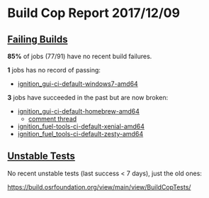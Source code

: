 # Build Cop Report 2017/12/09 #

## [Failing Builds](https://build.osrfoundation.org/view/main/view/BuildCopFail/) ##

**85%** of jobs (77/91) have no recent build failures.

**1** jobs has no record of passing:

* [ignition_gui-ci-default-windows7-amd64](https://build.osrfoundation.org/view/main/view/BuildCopFail/job/ignition_gui-ci-default-windows7-amd64/)


**3** jobs have succeeded in the past but are now broken:

* [ignition_gui-ci-default-homebrew-amd64](https://build.osrfoundation.org/view/main/view/BuildCopFail/job/ignition_gui-ci-default-homebrew-amd64/)
    * [comment thread](https://bitbucket.org/ignitionrobotics/ign-gui/pull-requests/46/widgets-from-messages-part-3/diff#comment-47059040)
* [ignition_fuel-tools-ci-default-xenial-amd64](https://build.osrfoundation.org/view/main/view/BuildCopFail/job/ignition_fuel-tools-ci-default-xenial-amd64/)
* [ignition_fuel_tools-ci-default-zesty-amd64](https://build.osrfoundation.org/view/main/view/BuildCopFail/job/ignition_fuel-tools-ci-default-zesty-amd64/)

## [Unstable Tests](https://build.osrfoundation.org/view/main/view/BuildCopFail/) ##

No recent unstable tests (last success < 7 days), just the old ones:

https://build.osrfoundation.org/view/main/view/BuildCopTests/